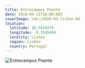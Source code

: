 ```yaml
---
title: Entrecampos Poente
date: 2019-04-11T10:00:00Z
coverImage: cdn:/2020-03-lisbon-04
location:
  latitude: 38.7439279
  longitude: -9.1545458
  locality: Lisbon
  region: Lisbon
  country: Portugal
---
```


![](cdn:/2020-03-lisbon-04?class=fw "Entrecampos Poente")
